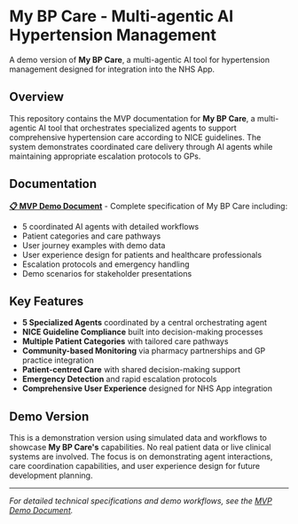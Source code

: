 # My BP Care - Multi-agentic AI Hypertension Management

A demo version of **My BP Care**, a multi-agentic AI tool for hypertension management designed for integration into the NHS App.

## Overview

This repository contains the MVP documentation for **My BP Care**, a multi-agentic AI tool that orchestrates specialized agents to support comprehensive hypertension care according to NICE guidelines. The system demonstrates coordinated care delivery through AI agents while maintaining appropriate escalation protocols to GPs.

## Documentation

**[📋 MVP Demo Document](./MVP_DEMO_DOCUMENT.md)** - Complete specification of My BP Care including:

- 5 coordinated AI agents with detailed workflows
- Patient categories and care pathways
- User journey examples with demo data
- User experience design for patients and healthcare professionals
- Escalation protocols and emergency handling
- Demo scenarios for stakeholder presentations

## Key Features

- **5 Specialized Agents** coordinated by a central orchestrating agent
- **NICE Guideline Compliance** built into decision-making processes
- **Multiple Patient Categories** with tailored care pathways
- **Community-based Monitoring** via pharmacy partnerships and GP practice integration
- **Patient-centred Care** with shared decision-making support
- **Emergency Detection** and rapid escalation protocols
- **Comprehensive User Experience** designed for NHS App integration

## Demo Version

This is a demonstration version using simulated data and workflows to showcase **My BP Care's** capabilities. No real patient data or live clinical systems are involved. The focus is on demonstrating agent interactions, care coordination capabilities, and user experience design for future development planning.

---

*For detailed technical specifications and demo workflows, see the [MVP Demo Document](./MVP_DEMO_DOCUMENT.md).*